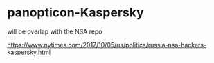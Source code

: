 # panopticon-Kaspersky

will be overlap with the NSA repo

https://www.nytimes.com/2017/10/05/us/politics/russia-nsa-hackers-kaspersky.html
